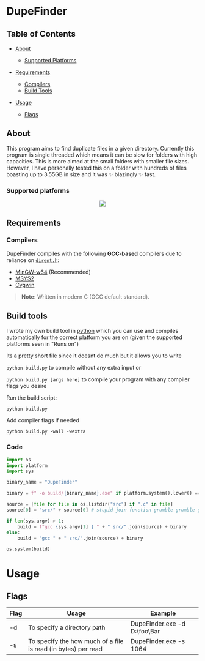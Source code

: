 # DupeFinder  

## Table of Contents  
- [About](#about)  
    - [Supported Platforms](#supported-platforms)  
- [Requirements](#requirements)  
  - [Compilers](#compilers)  
  - [Build Tools](#build-tools)  

- [Usage](#usage)  
  - [Flags](#flags)  

## About  
This program aims to find duplicate files in a given directory. Currently this program is single threaded which means it can be slow for folders with high capacities. This is more aimed at the small folders with smaller file sizes. However, I have personally tested this on a folder with hundreds of files boasting up to 3.55GB in size and it was ✨ blazingly ✨ fast.

### Supported platforms
<p align="center"> <img src="https://skillicons.dev/icons?i=windows,linux" /> </p>



## Requirements  

### Compilers  
DupeFinder compiles with the following **GCC-based** compilers due to reliance on [`dirent.h`](http://pubs.opengroup.org/onlinepubs/7908799/xsh/dirent.h.html):  
- [MinGW-w64](https://www.mingw-w64.org/) (Recommended)  
- [MSYS2](https://www.msys2.org/)  
- [Cygwin](https://www.cygwin.com/)  

> **Note:** Written in modern C (GCC default standard).  

## Build tools

I wrote my own build tool in [python](https://www.python.org/) which you can use and compiles automatically for the correct platform you are on (given the supported platforms seen in "Runs on")

Its a pretty short file since it doesnt do much but it allows you to write

``python build.py`` to compile without any extra input or 

``python build.py [args here]`` to compile your program with any compiler flags you desire

Run the build script:  
```sh
python build.py
```

Add compiler flags if needed
```
python build.py -wall -wextra
```
### Code

```py
import os
import platform
import sys

binary_name = "DupeFinder"

binary = f" -o build/{binary_name}.exe" if platform.system().lower() == "windows" else f" -o build/{binary_name}"

source = [file for file in os.listdir("src") if ".c" in file]
source[0] = "src/" + source[0] # stupid join function grumble grumble grumble

if len(sys.argv) > 1:
    build = f"gcc {sys.argv[1] } " + " src/".join(source) + binary
else:
    build = "gcc " + " src/".join(source) + binary

os.system(build)
```

# Usage

## Flags

| Flag    | Usage | Example |
| -------- | ------- |----- |
| -d  | To specify a directory path | DupeFinder.exe -d D:\foo\Bar |
| -s | To specify the how much of a file is read (in bytes) per read | DupeFinder.exe -s 1064 |

